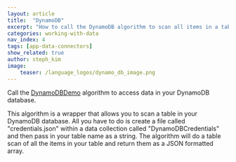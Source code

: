 ```yaml
---
layout: article
title:  "DynamoDB"
excerpt: "How to call the DynamoDB algorithm to scan all items in a table in your DynamoDB"
categories: working-with-data
nav_index: 4
tags: [app-data-connectors]
show_related: true
author: steph_kim
image:
    teaser: /language_logos/dynamo_db_image.png 
---
```


Call the <a href="https://algorithmia.com/algorithms/util/DynamoDBDemo/">DynamoDBDemo</a> algorithm to access data in your DynamoDB database.

This algorithm is a wrapper that allows you to scan a table in your DynamoDB database. All you have to do is create a file called "credentials.json" within a data collection called "DynamoDBCredentials" and then pass in your table name as a string. The algorithm will do a table scan of all the items in your table and return them as a JSON formatted array.


